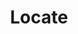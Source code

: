 ---
title: "Locate"
canonical: "skill/locate"
canonical_title: "Awakened Drow Loresheet"
lists:
    - awakened-drow-loresheet
tier: 2
osp_cost: 15
---